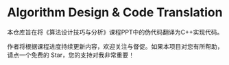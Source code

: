 # Algorithm Design & Code Translation

本仓库旨在将《算法设计技巧与分析》课程PPT中的伪代码翻译为C++实现代码。

作者将根据课程进度持续更新内容，欢迎关注与督促。如果本项目对您有所帮助，请点一个免费的 Star，您的支持对我非常重要！
